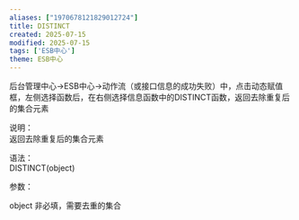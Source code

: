 ```yaml
---
aliases: ["1970678121829012724"]
title: DISTINCT
created: 2025-07-15
modified: 2025-07-15
tags: ['ESB中心']
theme: ESB中心
---
```


后台管理中心->ESB中心->动作流（或接口信息的成功失败）中，点击动态赋值框，左侧选择函数后，在右侧选择信息函数中的DISTINCT函数，返回去除重复后的集合元素

说明：  
返回去除重复后的集合元素

语法：  
DISTINCT(object)  

参数：

object 非必填，需要去重的集合
